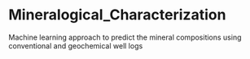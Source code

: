 # Mineralogical_Characterization
Machine learning approach to predict the mineral compositions using conventional and geochemical well logs
